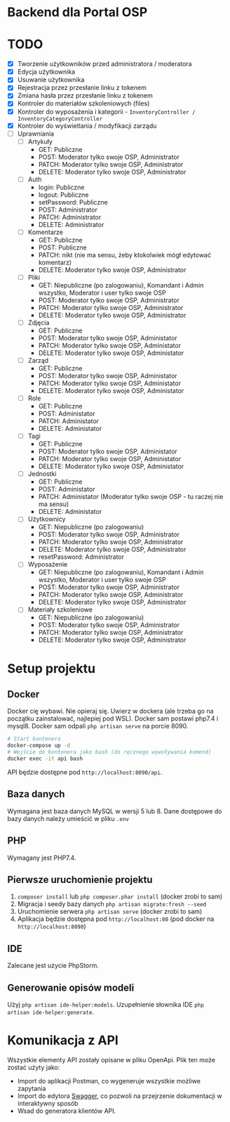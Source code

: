 # Backend dla Portal OSP

# TODO
- [x] Tworzenie użytkowników przed administratora / moderatora
- [x] Edycja użytkownika
- [x] Usuwanie użytkownika
- [x] Rejestracja przez przesłanie linku z tokenem
- [x] Zmiana hasła przez przesłanie linku z tokenem
- [x] Kontroler do materiałów szkoleniowych (files)
- [x] Kontroler do wyposażenia i kategorii - `InventoryController / InventoryCategoryController`
- [x] Kontroler do wyświetlania / modyfikacji zarządu
- [ ] Uprawniania
  - [ ] Artykuły
    - GET: Publiczne
    - POST: Moderator tylko swoje OSP, Administrator
    - PATCH: Moderator tylko swoje OSP, Administrator
    - DELETE: Moderator tylko swoje OSP, Administrator
  - [ ] Auth
    - login: Publiczne
    - logout: Publiczne
    - setPassword: Publiczne
    - POST: Administrator
    - PATCH: Administrator
    - DELETE: Administrator
  - [ ] Komentarze
    - GET: Publiczne
    - POST: Publiczne
    - PATCH: nikt (nie ma sensu, żeby ktokolwiek mógł edytować komentarz)
    - DELETE: Moderator tylko swoje OSP, Administrator
  - [ ] Pliki
    - GET: Niepubliczne (po zalogowaniu), Komandant i Admin wszystko, Moderator i user tylko swoje OSP
    - POST: Moderator tylko swoje OSP, Administrator
    - PATCH: Moderator tylko swoje OSP, Administrator
    - DELETE: Moderator tylko swoje OSP, Administrator
  - [ ] Zdjęcia
    - GET: Publiczne
    - POST: Moderator tylko swoje OSP, Administator
    - PATCH: Moderator tylko swoje OSP, Administator
    - DELETE: Moderator tylko swoje OSP, Administator
  - [ ] Zarząd
    - GET: Publiczne
    - POST: Moderator tylko swoje OSP, Administator
    - PATCH: Moderator tylko swoje OSP, Administator
    - DELETE: Moderator tylko swoje OSP, Administator
  - [ ] Role
    - GET: Publiczne
    - POST: Administator
    - PATCH: Administator
    - DELETE: Administator
  - [ ] Tagi
    - GET: Publiczne
    - POST: Moderator tylko swoje OSP, Administator
    - PATCH: Moderator tylko swoje OSP, Administator
    - DELETE: Moderator tylko swoje OSP, Administator
  - [ ] Jednostki
    - GET: Publiczne
    - POST: Administator
    - PATCH: Administator (Moderator tylko swoje OSP - tu raczej nie ma sensu)
    - DELETE: Administator
  - [ ] Użytkownicy
    - GET: Niepubliczne (po zalogowaniu)
    - POST: Moderator tylko swoje OSP, Administrator
    - PATCH: Moderator tylko swoje OSP, Administrator
    - DELETE: Moderator tylko swoje OSP, Administrator
    - resetPassword: Administrator
  - [ ] Wyposażenie
    - GET: Niepubliczne (po zalogowaniu), Komandant i Admin wszystko, Moderator i user tylko swoje OSP
    - POST: Moderator tylko swoje OSP, Administrator
    - PATCH: Moderator tylko swoje OSP, Administrator
    - DELETE: Moderator tylko swoje OSP, Administrator
  - [ ] Materiały szkoleniowe
    - GET: Niepubliczne (po zalogowaniu)
    - POST: Moderator tylko swoje OSP, Administrator
    - PATCH: Moderator tylko swoje OSP, Administrator
    - DELETE: Moderator tylko swoje OSP, Administrator

# Setup projektu
## Docker
Docker cię wybawi. Nie opieraj się. Uwierz w dockera (ale trzeba go na początku zainstalować, najlepiej pod WSL).
Docker sam postawi php7.4 i mysql8.
Docker sam odpali `php artisan serve` na porcie 8090.

```bash
# Start kontenera
docker-compose up -d
# Wejście do kontenera jako bash (do ręcznego wywoływania komend)
docker exec -it api bash
```

API będzie dostępne pod `http://localhost:8090/api`.

## Baza danych
Wymagana jest baza danych MySQL w wersji 5 lub 8.
Dane dostępowe do bazy danych należy umieścić w pliku `.env`

## PHP
Wymagany jest PHP7.4.

## Pierwsze uruchomienie projektu
1. `composer install` lub `php composer.phar install` (docker zrobi to sam)
2. Migracja i seedy bazy danych `php artisan migrate:fresh --seed`
3. Uruchomienie serwera `php artisan serve` (docker zrobi to sam)
4. Aplikacja będzie dostępna pod `http://localhost:80` (pod docker na `http://localhost:8090`)

## IDE
Zalecane jest użycie PhpStorm.

## Generowanie opisów modeli
Użyj `php artisan ide-helper:models`.
Uzupełnienie słownika IDE `php artisan ide-helper:generate`.

# Komunikacja z API
Wszystkie elementy API zostały opisane w pliku OpenApi. Plik ten może zostać użyty jako:
- Import do aplikacji Postman, co wygeneruje wszystkie możliwe zapytania
- Import do edytora [Swagger](https://editor.swagger.io/), co pozwoli na przejrzenie dokumentacji w interaktywny sposób
- Wsad do generatora klientów API.

